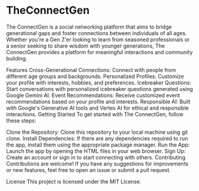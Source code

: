# TheConnectGen
The ConnectGen is a social networking platform that aims to bridge generational gaps and foster connections between individuals of all ages. Whether you're a Gen Z'er looking to learn from seasoned professionals or a senior seeking to share wisdom with younger generations, The ConnectGen provides a platform for meaningful interactions and community building.

Features
Cross-Generational Connections: Connect with people from different age groups and backgrounds.
Personalized Profiles: Customize your profile with interests, hobbies, and preferences.
Icebreaker Questions: Start conversations with personalized icebreaker questions generated using Google Gemini AI.
Event Recommendations: Receive customized event recommendations based on your profile and interests.
Responsible AI: Built with Google's Generative AI tools and Vertex AI for ethical and responsible interactions.
Getting Started
To get started with The ConnectGen, follow these steps:

Clone the Repository: Clone this repository to your local machine using git clone.
Install Dependencies: If there are any dependencies required to run the app, install them using the appropriate package manager.
Run the App: Launch the app by opening the HTML files in your web browser.
Sign Up: Create an account or sign in to start connecting with others.
Contributing
Contributions are welcome! If you have any suggestions for improvements or new features, feel free to open an issue or submit a pull request.

License
This project is licensed under the MIT License.
